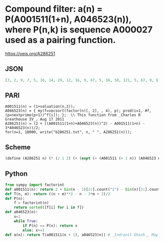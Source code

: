 # Compound filter: a\(n\) \= P\(A001511\(1\+n\), A046523\(n\)\), where P\(n,k\) is sequence A000027 used as a pairing function\.
https://oeis.org/A286251
## JSON
```JSON
[3, 2, 9, 7, 5, 16, 14, 29, 12, 16, 9, 67, 5, 16, 50, 121, 5, 67, 9, 67, 23, 16, 14, 277, 12, 16, 48, 67, 5, 436, 27, 497, 23, 16, 31, 631, 5, 16, 40, 277, 5, 436, 9, 67, 80, 16, 20, 1129, 12, 67, 31, 67, 5, 277, 40, 277, 23, 16, 9, 1771, 5, 16, 160, 2017, 23, 436, 9, 67, 23, 436, 14, 2557, 5, 16, 94, 67, 23, 436, 20, 1129, 138, 16, 9, 1771, 23, 16, 40, 277, 5]
```
## PARI
```PARI
A001511(n) = (1+valuation(n,2));
A046523(n) = { my(f=vecsort(factor(n)[, 2], , 4), p); prod(i=1, #f, (p=nextprime(p+1))^f[i]); };  \\ This function from _Charles R Greathouse IV_, Aug 17 2011
A286251(n) = (2 + ((A001511(1+n)+A046523(n))^2) - A001511(1+n) - 3*A046523(n))/2;
for(n=1, 10000, write("b286251.txt", n, " ", A286251(n)));
```
## Scheme
```Scheme
(define (A286251 n) (* (/ 1 2) (+ (expt (+ (A001511 (+ 1 n)) (A046523 n)) 2) (- (A001511 (+ 1 n))) (- (* 3 (A046523 n))) 2)))
```
## Python
```Python
from sympy import factorint
def a001511(n): return 2 + bin(n - 1)[2:].count("1") - bin(n)[2:].count("1")
def T(n, m): return ((n + m)**2 - n - 3*m + 2)/2
def P(n):
    f = factorint(n)
    return sorted([f[i] for i in f])
def a046523(n):
    x=1
    while True:
        if P(n) == P(x): return x
        else: x+=1
def a(n): return T(a001511(n + 1), a046523(n)) # _Indranil Ghosh_, May 07 2017
```
